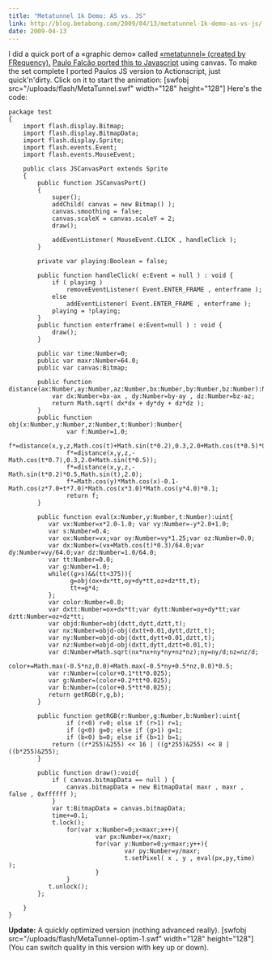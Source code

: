 ```yaml
---
title: "Metatunnel 1k Demo: AS vs. JS"
link: http://blog.betabong.com/2009/04/13/metatunnel-1k-demo-as-vs-js/
date: 2009-04-13
---
```



I did a quick port of a «graphic demo» called [«metatunnel» (created by FRequency).](http://www.pouet.net/prod.php?which=52777) [Paulo Falcão ported this to Javascript](http://demoscene.appjet.net/) using canvas. To make the set complete I ported Paulos JS version to Actionscript, just quick'n'dirty. Click on it to start the animation: [swfobj src="/uploads/flash/MetaTunnel.swf" width="128" height="128"]  Here's the code: 
    
    
    package test
    {
    	import flash.display.Bitmap;
    	import flash.display.BitmapData;
    	import flash.display.Sprite;
    	import flash.events.Event;
    	import flash.events.MouseEvent;
    
    	public class JSCanvasPort extends Sprite
    	{
    		public function JSCanvasPort()
    		{
    			super();
    			addChild( canvas = new Bitmap() );
    			canvas.smoothing = false;
    			canvas.scaleX = canvas.scaleY = 2;
    			draw();
    
    			addEventListener( MouseEvent.CLICK , handleClick );
    		}
    
    		private var playing:Boolean = false;
    
    		public function handleClick( e:Event = null ) : void {
    			if ( playing )
    				removeEventListener( Event.ENTER_FRAME , enterframe );
    			else
    				addEventListener( Event.ENTER_FRAME , enterframe );
    			playing = !playing;
    		}
    		public function enterframe( e:Event=null ) : void {
    			draw();
    		}
    
    		public var time:Number=0;
    		public var maxr:Number=64.0;
    		public var canvas:Bitmap;
    
    		public function distance(ax:Number,ay:Number,az:Number,bx:Number,by:Number,bz:Number):Number{
    			var dx:Number=bx-ax , dy:Number=by-ay , dz:Number=bz-az;
    		    return Math.sqrt( dx*dx + dy*dy + dz*dz );
    		}
    		public function obj(x:Number,y:Number,z:Number,t:Number):Number{
    		        var f:Number=1.0;
    		        f*=distance(x,y,z,Math.cos(t)+Math.sin(t*0.2),0.3,2.0+Math.cos(t*0.5)*0.5);
    		        f*=distance(x,y,z,-Math.cos(t*0.7),0.3,2.0+Math.sin(t*0.5));
    		        f*=distance(x,y,z,-Math.sin(t*0.2)*0.5,Math.sin(t),2.0);
    		        f*=Math.cos(y)*Math.cos(x)-0.1-Math.cos(z*7.0+t*7.0)*Math.cos(x*3.0)*Math.cos(y*4.0)*0.1;
    		        return f;
    		}
    
    		public function eval(x:Number,y:Number,t:Number):uint{
    		   var vx:Number=x*2.0-1.0; var vy:Number=-y*2.0+1.0;
    		   var s:Number=0.4;
    		   var ox:Number=vx;var oy:Number=vy*1.25;var oz:Number=0.0;
    		   var dx:Number=(vx+Math.cos(t)*0.3)/64.0;var dy:Number=vy/64.0;var dz:Number=1.0/64.0;
    		   var tt:Number=0.0;
    		   var g:Number=1.0;
    		   while((g>s)&&(tt<375)){
    		         g=obj(ox+dx*tt,oy+dy*tt,oz+dz*tt,t);
    		         tt+=g*4;
    		   };
    		   var color:Number=0.0;
    		   var dxtt:Number=ox+dx*tt;var dytt:Number=oy+dy*tt;var dztt:Number=oz+dz*tt;
    		   var objd:Number=obj(dxtt,dytt,dztt,t);
    		   var nx:Number=objd-obj(dxtt+0.01,dytt,dztt,t);
    		   var ny:Number=objd-obj(dxtt,dytt+0.01,dztt,t);
    		   var nz:Number=objd-obj(dxtt,dytt,dztt+0.01,t);
    		   var d:Number=Math.sqrt(nx*nx+ny*ny+nz*nz);ny=ny/d;nz=nz/d;
    		   color+=Math.max(-0.5*nz,0.0)+Math.max(-0.5*ny+0.5*nz,0.0)*0.5;
    		   var r:Number=(color+0.1*tt*0.025);
    		   var g:Number=(color+0.2*tt*0.025);
    		   var b:Number=(color+0.5*tt*0.025);
    		   return getRGB(r,g,b);
    		}
    
    		public function getRGB(r:Number,g:Number,b:Number):uint{
    		        if (r<0) r=0; else if (r>1) r=1;
    		        if (g<0) g=0; else if (g>1) g=1;
    		        if (b<0) b=0; else if (b>1) b=1;
    			return ((r*255)&255) << 16 | ((g*255)&255) << 8 | ((b*255)&255);
    		}
    
    		public function draw():void{
    			if ( canvas.bitmapData == null ) {
    				canvas.bitmapData = new BitmapData( maxr , maxr , false , 0xffffff );
    			}
    			var t:BitmapData = canvas.bitmapData;
    			time+=0.1;
    			t.lock();
    		        for(var x:Number=0;x<maxr;x++){
    		                var px:Number=x/maxr;
    		                for(var y:Number=0;y<maxr;y++){
    		                        var py:Number=y/maxr;
    		                        t.setPixel( x , y , eval(px,py,time) );
    		                }
    		        }
    		   t.unlock();
    		};
    
    	}
    }

**Update:** A quickly optimized version (nothing advanced really). [swfobj src="/uploads/flash/MetaTunnel-optim-1.swf" width="128" height="128"] (You can switch quality in this version with key up or down).
